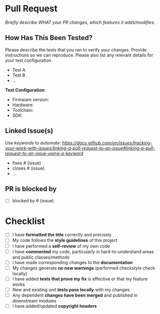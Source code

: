 # Pull Request

_Briefly describe WHAT your PR changes, which features it adds/modifies._

## How Has This Been Tested?

Please describe the tests that you ran to verify your changes. Provide instructions so we can reproduce. Please also list any relevant details for your test configuration

- Test A
- Test B
- ...

**Test Configuration**:

- Firmware version:
- Hardware:
- Toolchain:
- SDK:

## Linked Issue(s)

_Use keywords to automate: https://docs.github.com/en/issues/tracking-your-work-with-issues/linking-a-pull-request-to-an-issue#linking-a-pull-request-to-an-issue-using-a-keyword_

- fixes # (issue)
- closes # (issue)
- ...

## PR is blocked by

- [ ] blocked by # (issue)

# Checklist

- [ ] I have **formatted the title** correctly and precisely
- [ ] My code follows the **style guidelines** of this project
- [ ] I have performed a **self-review** of my own code
- [ ] I have **commented** my code, particularly in hard-to-understand areas and public classes/methods
- [ ] I have made corresponding changes to the **documentation**
- [ ] My changes generate **no new warnings** (performed checkstyle check locally)
- [ ] I have added **tests that prove my fix** is effective or that my feature works
- [ ] New and existing unit **tests pass locally** with my changes
- [ ] Any dependent **changes have been merged** and published in downstream modules
- [ ] I have added/updated **copyright headers**

